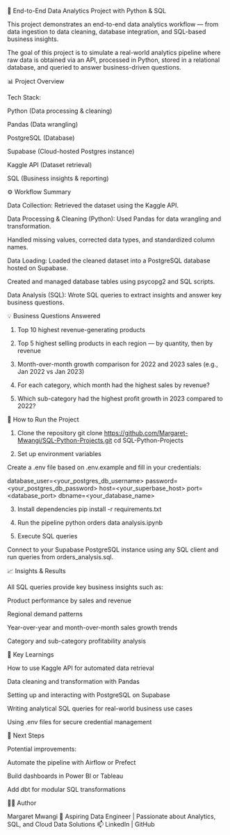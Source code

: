 🧠 End-to-End Data Analytics Project with Python & SQL

This project demonstrates an end-to-end data analytics workflow — from data ingestion to data cleaning, database integration, and SQL-based business insights.

The goal of this project is to simulate a real-world analytics pipeline where raw data is obtained via an API, processed in Python, stored in a relational database, and queried to answer business-driven questions.

📊 Project Overview

Tech Stack:

Python (Data processing & cleaning)

Pandas (Data wrangling)

PostgreSQL (Database)

Supabase (Cloud-hosted Postgres instance)

Kaggle API (Dataset retrieval)

SQL (Business insights & reporting)


⚙️ Workflow Summary

Data Collection: Retrieved the dataset using the Kaggle API.

Data Processing & Cleaning (Python): Used Pandas for data wrangling and transformation.

Handled missing values, corrected data types, and standardized column names.

Data Loading: Loaded the cleaned dataset into a PostgreSQL database hosted on Supabase.

Created and managed database tables using psycopg2 and SQL scripts.

Data Analysis (SQL): Wrote SQL queries to extract insights and answer key business questions.



💡 Business Questions Answered

1. Top 10 highest revenue-generating products

2. Top 5 highest selling products in each region — by quantity, then by revenue

3. Month-over-month growth comparison for 2022 and 2023 sales (e.g., Jan 2022 vs Jan 2023)

4. For each category, which month had the highest sales by revenue?

5. Which sub-category had the highest profit growth in 2023 compared to 2022?



🚀 How to Run the Project
1. Clone the repository
git clone https://github.com/Margaret-Mwangi/SQL-Python-Projects.git
cd SQL-Python-Projects

2. Set up environment variables

Create a .env file based on .env.example and fill in your credentials:

database_user=<your_postgres_db_username>
password=<your_postgres_db_password>
host=<your_superbase_host>
port=<database_port>
dbname=<your_database_name>

3. Install dependencies
pip install -r requirements.txt

4. Run the pipeline
python orders data analysis.ipynb

5. Execute SQL queries

Connect to your Supabase PostgreSQL instance using any SQL client and run queries from orders_analysis.sql.

📈 Insights & Results

All SQL queries provide key business insights such as:

Product performance by sales and revenue

Regional demand patterns

Year-over-year and month-over-month sales growth trends

Category and sub-category profitability analysis

🧠 Key Learnings

How to use Kaggle API for automated data retrieval

Data cleaning and transformation with Pandas

Setting up and interacting with PostgreSQL on Supabase

Writing analytical SQL queries for real-world business use cases

Using .env files for secure credential management

🏁 Next Steps

Potential improvements:

Automate the pipeline with Airflow or Prefect

Build dashboards in Power BI or Tableau

Add dbt for modular SQL transformations

🧑‍💻 Author

Margaret Mwangi
💼 Aspiring Data Engineer | Passionate about Analytics, SQL, and Cloud Data Solutions
📫 LinkedIn
 | GitHub
